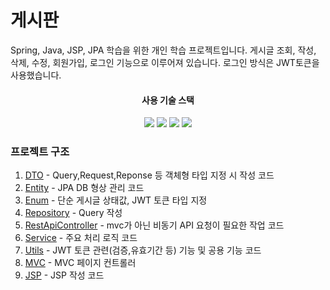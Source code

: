 <h1>게시판</h1>

Spring, Java, JSP, JPA 학습을 위한 개인 학습 프로젝트입니다.
게시글 조회, 작성, 삭제, 수정, 회원가입, 로그인 기능으로 이루어져 있습니다.
로그인 방식은 JWT토큰을 사용했습니다.

<div align="center">
    <div align="center">
        <h4>사용 기술 스택</h4>
    </div>
    <div align="center">
        <img src="https://img.shields.io/badge/java-007396?style=flat-square&logo=java&logoColor=white"/>
        <img src="https://img.shields.io/badge/Spring-6DB33F?style=flat-square&logo=Spring&logoColor=white"/>
<img src="https://img.shields.io/badge/CSS3-1572B6?style=flat-square&logo=css3&logoColor=white"/>
<img src="https://img.shields.io/badge/JavaScript-F7DF1E?style=flat-square&logo=javascript&logoColor=black"/>
    </div>
</div>

### 프로젝트 구조
1. [DTO](https://github.com/jeonoseung/board/tree/main/src/main/java/com/project/board/DTO) - Query,Request,Reponse 등 객체형 타입 지정 시 작성 코드
2. [Entity](https://github.com/jeonoseung/board/tree/main/src/main/java/com/project/board/Entity) - JPA DB 형상 관리 코드
3. [Enum](https://github.com/jeonoseung/board/tree/main/src/main/java/com/project/board/Enum) - 단순 게시글 상태값, JWT 토큰 타입 지정
4. [Repository](https://github.com/jeonoseung/board/tree/main/src/main/java/com/project/board/Repo) - Query 작성
5. [RestApiController](https://github.com/jeonoseung/board/tree/main/src/main/java/com/project/board/RestController) - mvc가 아닌 비동기 API 요청이 필요한 작업 코드
6. [Service](https://github.com/jeonoseung/board/tree/main/src/main/java/com/project/board/Service) - 주요 처리 로직 코드
7. [Utils](https://github.com/jeonoseung/board/tree/main/src/main/java/com/project/board/Utils) - JWT 토큰 관련(검증,유효기간 등) 기능 및 공용 기능 코드
8. [MVC](https://github.com/jeonoseung/board/blob/main/src/main/java/com/project/board/PageController.java) - MVC 페이지 컨트롤러
9. [JSP](https://github.com/jeonoseung/board/tree/main/src/main/webapp/WEB-INF/views) - JSP 작성 코드
